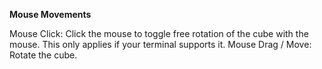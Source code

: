 **Mouse Movements**

Mouse Click:
    Click the mouse to toggle free rotation of the cube with the mouse. This only applies if your terminal supports it.
Mouse Drag / Move:
    Rotate the cube.
